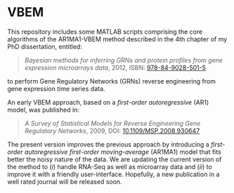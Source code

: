 VBEM
====

This repository includes some MATLAB scripts comprising the core algorithms of the AR1MA1-VBEM method described in the 4th chapter of my PhD dissertation, entitled:

> *Bayesian methods for inferring GRNs and protein profiles from gene expression microarrays data*, 2012, ISBN: [978-84-9028-501-5](http://cul.worldcat.org/oclc/870124049)

to perform Gene Regulatory Networks (GRNs) reverse engineering from gene expression time series data.

An early VBEM approach, based on a *first-order autoregressive* (AR1) model, was published in:

> *A Survey of Statistical Models for Reverse Engineering Gene Regulatory Networks*, 2009, DOI: [10.1109/MSP.2008.930647](http://dx.doi.org/10.1109%2FMSP.2008.930647)

The present version improves the previous approach by introducing a *first-order autoregressive first-order moving-average* (AR1MA1) model that fits better the noisy nature of the data. We are updating the current version of the method to (*i*) handle RNA-Seq as well as microarray data and (*ii*) to improve it with a friendly user-interface. Hopefully, a new publication in a well rated journal will be released soon.


